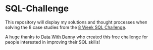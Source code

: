 # SQL-Challenge

This repository will display my solutions and thought processes when solving the 8 case studies from the [8 Week SQL Challenge](https://8weeksqlchallenge.com/).

A huge thanks to [Data With Danny](https://www.linkedin.com/in/datawithdanny/) who created this free challenge for people interested in improving their SQL skills!
